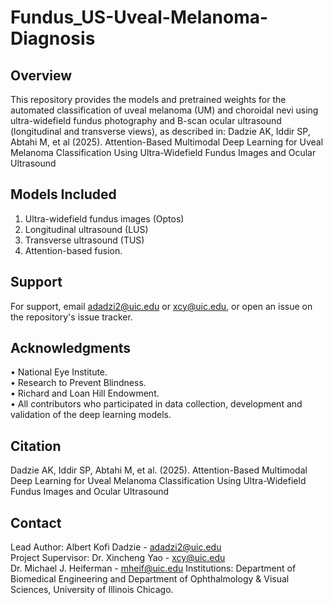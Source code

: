 # Fundus_US-Uveal-Melanoma-Diagnosis
## Overview
This repository provides the models and pretrained weights for the automated classification of uveal melanoma (UM) and choroidal nevi using ultra-widefield fundus photography and B-scan ocular ultrasound (longitudinal and transverse views), as described in: Dadzie AK, Iddir SP, Abtahi M, et al (2025). Attention-Based Multimodal Deep Learning for Uveal Melanoma Classification Using Ultra-Widefield Fundus Images and Ocular Ultrasound

## Models Included
1. Ultra-widefield fundus images (Optos)
2. Longitudinal ultrasound (LUS)
3. Transverse ultrasound (TUS)
4. Attention-based fusion.

## Support
For support, email adadzi2@uic.edu or xcy@uic.edu, or open an issue on the repository's issue tracker.

## Acknowledgments
• National Eye Institute.\
• Research to Prevent Blindness.\
• Richard and Loan Hill Endowment.\
• All contributors who participated in data collection, development and validation of the deep learning models.

## Citation
Dadzie AK, Iddir SP, Abtahi M, et al. (2025). Attention-Based Multimodal Deep Learning for Uveal Melanoma Classification Using Ultra-Widefield Fundus Images and Ocular Ultrasound

## Contact
Lead Author: Albert Kofi Dadzie - adadzi2@uic.edu\
Project Supervisor: Dr. Xincheng Yao - xcy@uic.edu\
                    Dr. Michael J. Heiferman - mheif@uic.edu
Institutions: Department of Biomedical Engineering and Department of Ophthalmology & Visual Sciences, University of Illinois Chicago.
